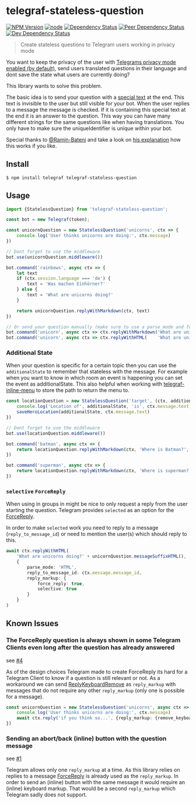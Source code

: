 # telegraf-stateless-question

[![NPM Version](https://img.shields.io/npm/v/telegraf-stateless-question.svg)](https://www.npmjs.com/package/telegraf-stateless-question)
[![node](https://img.shields.io/node/v/telegraf-stateless-question.svg)](https://www.npmjs.com/package/telegraf-stateless-question)
[![Dependency Status](https://david-dm.org/EdJoPaTo/telegraf-stateless-question/status.svg)](https://david-dm.org/EdJoPaTo/telegraf-stateless-question)
[![Peer Dependency Status](https://david-dm.org/EdJoPaTo/telegraf-stateless-question/peer-status.svg)](https://david-dm.org/EdJoPaTo/telegraf-inline-menu?type=peer)
[![Dev Dependency Status](https://david-dm.org/EdJoPaTo/telegraf-stateless-question/dev-status.svg)](https://david-dm.org/EdJoPaTo/telegraf-stateless-question?type=dev)

> Create stateless questions to Telegram users working in privacy mode

You want to keep the privacy of the user with [Telegrams privacy mode enabled (by default)](https://core.telegram.org/bots#privacy-mode), send users translated questions in their language and dont save the state what users are currently doing?

This library wants to solve this problem.

The basic idea is to send your question with a [special text](https://en.wikipedia.org/wiki/Zero-width_non-joiner) at the end.
This text is invisible to the user but still visible for your bot.
When the user replies to a message the message is checked.
If it is containing this special text at the end it is an answer to the question.
This way you can have many different strings for the same questions like when having translations.
You only have to make sure the uniqueIdentifier is unique within your bot.

Special thanks to [@Ramin-Bateni](https://github.com/Ramin-Bateni) and take a look on [his explanation](https://github.com/EdJoPaTo/telegraf-inline-menu/issues/44#issuecomment-541063654) how this works if you like.


## Install

```
$ npm install telegraf telegraf-stateless-question
```


## Usage

```ts
import {StatelessQuestion} from 'telegraf-stateless-question';

const bot = new Telegraf(token);

const unicornQuestion = new StatelessQuestion('unicorns', ctx => {
	console.log('User thinks unicorns are doing:', ctx.message)
})

// Dont forget to use the middleware
bot.use(unicornQuestion.middleware())

bot.command('rainbows', async ctx => {
	let text
	if (ctx.session.language === 'de') {
		text = 'Was machen Einhörner?'
	} else {
		text = 'What are unicorns doing?'
	}

	return unicornQuestion.replyWithMarkdown(ctx, text)
})

// Or send your question manually (make sure to use a parse_mode and force_reply!)
bot.command('unicorn', async ctx => ctx.replyWithMarkdown('What are unicorns doing?' + unicornQuestion.messageSuffixMarkdown(), {parse_mode: 'Markdown', reply_markup: {force_reply: true}})
bot.command('unicorn', async ctx => ctx.replyWithHTML(    'What are unicorns doing?' + unicornQuestion.messageSuffixHTML(),     {parse_mode: 'HTML',     reply_markup: {force_reply: true}})
```

### Additional State

When your question is specific for a certain topic then you can use the `additionalState` to remember that stateless with the message.
For example when you want to know in which room an event is happening you can set the event as additionalState.
This also helpful when working with [telegraf-inline-menu](https://github.com/EdJoPaTo/telegraf-inline-menu) to store the path to return the menu to.

```js
const locationQuestion = new StatelessQuestion('target', (ctx, additionalState) => {
	console.log('Location of', additionalState, 'is', ctx.message.text)
	saveHeroLocation(additionalState, ctx.message.text)
})

// Dont forget to use the middleware
bot.use(locationQuestion.middleware())

bot.command('batman', async ctx => {
	return locationQuestion.replyWithMarkdown(ctx, 'Where is Batman?', 'batman')
})

bot.command('superman', async ctx => {
	return locationQuestion.replyWithMarkdown(ctx, 'Where is superman?', 'superman')
})
```

### `selective` `ForceReply`

When using in groups in might be nice to only request a reply from the user starting the question.
Telegram provides `selected` as an option for the [ForceReply](https://core.telegram.org/bots/api#forcereply).

In order to make `selected` work you need to reply to a message (`reply_to_message_id`) or need to mention the user(s) which should reply to this.

```ts
await ctx.replyWithHTML(
	'What are unicorns doing?' + unicornQuestion.messageSuffixHTML(),
	{
		parse_mode: 'HTML',
		reply_to_message_id: ctx.message.message_id,
		reply_markup: {
			force_reply: true,
			selective: true
		}
	}
)
```

## Known Issues

### The ForceReply question is always shown in some Telegram Clients even long after the question has already answered

see [#4](https://github.com/EdJoPaTo/telegraf-stateless-question/issues/4)

As of the design choices Telegram made to create ForceReply its hard for a Telegram Client to know if a question is still relevant or not.
As a workaround we can send [ReplyKeyboardRemove](https://core.telegram.org/bots/api#replykeyboardremove) as `reply_markup` with messages that do not require any other `reply_markup` (only one is possible for a message).

```ts
const unicornQuestion = new StatelessQuestion('unicorns', async ctx => {
	console.log('User thinks unicorns are doing:', ctx.message)
	await ctx.reply('if you think so...', {reply_markup: {remove_keyboard: true}})
})
```

### Sending an abort/back (inline) button with the question message

see [#1](https://github.com/EdJoPaTo/telegraf-stateless-question/issues/1)

Telegram allows only one `reply_markup` at a time.
As this library relies on replies to a message [ForceReply](https://core.telegram.org/bots/api#forcereply) is already used as the `reply_markup`.
In order to send an (inline) button with the same message it would require an (inline) keyboard markup.
That would be a second `reply_markup` which Telegram sadly does not support.
